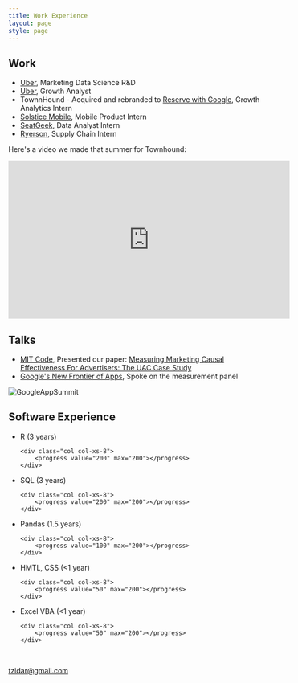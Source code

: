 ```yaml
---
title: Work Experience
layout: page
style: page
---
```




## Work
* [Uber](https://www.uber.com/), Marketing Data Science R&D 
* [Uber](https://www.uber.com/), Growth Analyst 
* TownnHound - Acquired and rebranded to [Reserve with Google](https://www.google.com/maps/reserve/), Growth Analytics Intern
* [Solstice Mobile](http://www.solstice-mobile.com), Mobile Product Intern
* [SeatGeek](https://seatgeek.com/), Data Analyst Intern
* [Ryerson](http://www.ryerson.com/?__geo=635752838062540315&sc_lang=en), Supply Chain Intern


<div class="row" id="video">
<p> Here's a video we made that summer for Townhound: </p>
<iframe width="560" height="315" src="https://www.youtube.com/embed/vshG6Yiaoiw" frameborder="0" allowfullscreen></iframe>
</div>

## Talks
* [MIT Code](http://ide.mit.edu/events/2018-conference-digital-experimentation-code-0), Presented our paper: [Measuring Marketing Causal Effectiveness For Advertisers: The UAC Case Study](https://www.dropbox.com/sh/23jfbsamvrtk048/AADOq5cV0mwW58QI15FxGvEqa/Parallel%20Session%20F?dl=0&preview=Barajas+-+Measuring+Marketing+Causal+Effectiveness+For+Advertisers+The+UAC+Case+Study.docx&subfolder_nav_tracking=1)
* [Google's New Frontier of Apps](https://events.withgoogle.com/google-apps-summit-2018/), Spoke on the measurement panel

<img src="https://s3-us-west-2.amazonaws.com/files.tomzidar.com/carousel/IMG_8632.jpg" alt="GoogleAppSummit" >

## Software Experience
<ul>

<div class="row">
	<div class="col col-xs-4">
		<li> R (3 years) </li>
	</div> 

	<div class="col col-xs-8">
		<progress value="200" max="200"></progress>
	</div>
</div>

<div class="row">
	<div class="col col-xs-4">
		<li> SQL (3 years) </li>
	</div> 

	<div class="col col-xs-8">
		<progress value="200" max="200"></progress>
	</div>
</div>

<div class="row">
	<div class="col col-xs-4">
		<li> Pandas (1.5 years) </li>
	</div> 

	<div class="col col-xs-8">
		<progress value="100" max="200"></progress>
	</div>
</div>





<div class="row">
	<div class="col col-xs-4">
		<li> HMTL, CSS (<1 year) </li>
	</div> 

	<div class="col col-xs-8">
		<progress value="50" max="200"></progress>
	</div>
</div>





<div class="row">
	<div class="col col-xs-4">
		<li> Excel VBA (<1 year) </li>
	</div> 

	<div class="col col-xs-8">
		<progress value="50" max="200"></progress>
	</div>
</div>

</ul>

<br>
<div class="row">
	<div class="col col-xs-4"></div>
	<div class="col col-xs-4 text-center">
		<i class="fa fa-envelope-o fa-3x"></i>
		<p><a href="mailto:tzidar@gmail.com">tzidar@gmail.com</a></p>
	</div>
</div>
